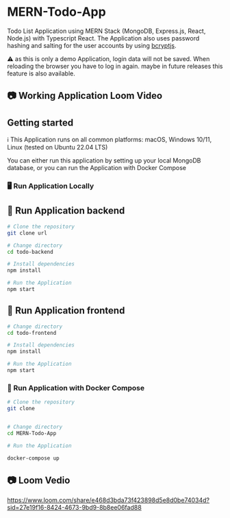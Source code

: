 # MERN-Todo-App 
Todo List Application using MERN Stack (MongoDB, Express.js, React, Node.js)  with Typescript React. The Application also uses password hashing and salting for the user accounts by using <a href="https://www.npmjs.com/package/bcryptjs">bcryptjs</a>. 

⚠️ as this is only a demo Application, login data will not be saved. When reloading the browser you have to log in again. maybe in future releases this feature is also available.

## 📷 Working Application Loom Video



## Getting started

ℹ️ This Application runs on all common platforms: macOS, Windows 10/11, Linux (tested on Ubuntu 22.04 LTS)

You can either run this application by setting up your local MongoDB database, or you can run the Application
with Docker Compose 

### 🖥️ Run Application Locally

## 🐳 Run Application backend 
  
  ```bash
  # Clone the repository
  git clone url

  # Change directory
  cd todo-backend

  # Install dependencies
  npm install

  # Run the Application
  npm start
  ```

## 🐳 Run Application frontend

  ```bash
  # Change directory
  cd todo-frontend

  # Install dependencies
  npm install

  # Run the Application
  npm start
  ```

### 🐳 Run Application with Docker Compose

  ```bash
  # Clone the repository
  git clone


  # Change directory
  cd MERN-Todo-App

  # Run the Application

  docker-compose up
  ```

## 📷 Loom Vedio
https://www.loom.com/share/e468d3bda73f423898d5e8d0be74034d?sid=27e19f16-8424-4673-9bd9-8b8ee06fad88









